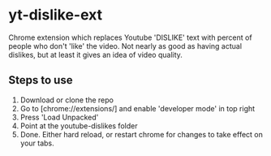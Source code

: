 # yt-dislike-ext
Chrome extension which replaces Youtube 'DISLIKE' text with percent of people who don't 'like' the video. 
Not nearly as good as having actual dislikes, but at least it gives an idea of video quality. 

## Steps to use
1. Download or clone the repo
2. Go to [chrome://extensions/] and enable 'developer mode' in top right
3. Press 'Load Unpacked' 
4. Point at the youtube-dislikes folder
5. Done. Either hard reload, or restart chrome for changes to take effect on your tabs. 
